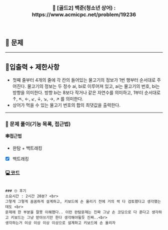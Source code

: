 <h3 align="center"> 
    📢  [골드2] 백준(청소년 상어) : https://www.acmicpc.net/problem/19236
</h3>

<br>

## 🚀 문제

---

## 🚦입출력 + 제한사항

- 첫째 줄부터 4개의 줄에 각 칸의 들어있는 물고기의 정보가 1번 행부터 순서대로 주어진다. 물고기의 정보는 두 정수 ai, bi로 이루어져 있고, ai는 물고기의 번호, bi는 방향을 의미한다. 방향 bi는 8보다 작거나 같은 자연수를 의미하고, 1부터 순서대로 ↑, ↖, ←, ↙, ↓, ↘, →, ↗ 를 의미한다.
- 상어가 먹을 수 있는 물고기 번호의 합의 최댓값을 출력한다.

---

### 📜 문제 풀이(기능 목록, 접근법)
**🕸접근법**
- 완탐 + 백트래킹

- [x] 백트래킹

### 💻코드

```

### 🙄 후기
소요시간 : 2시간 20분? <br>
그렇게 그렇게 꼼꼼하게 설계하고, 키보드에 손 올리기 전에 거의 싹 다 검토했다고 생각했는데도 <br>
문제에 한 부분을 잘못 이해했다.. 이런 완탐문제는 진짜 그냥 손 코딩으로 다 푼다고 생각하고 키보드는 그냥 받아쓰기만 한다 생각해야될듯 진짜..<br>
생각하는거 이상 이상 이상 이상으로 설계하고 키보드에 손 올리자